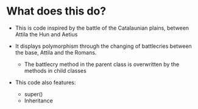 # What does this do?

- This is code inspired by the battle of the Catalaunian plains, between Attila the Hun and Aetius
- It displays polymorphism through the changing of battlecries between the base, Attila and the Romans.
    - The battlecry method in the parent class is overwritten by the methods in child classes

- This code also features:
    - super()
    - Inheritance